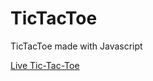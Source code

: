 # TicTacToe

TicTacToe made with Javascript

[Live Tic-Tac-Toe](file:///Users/Anastasiia/Desktop/TicTacToe/index.html)
